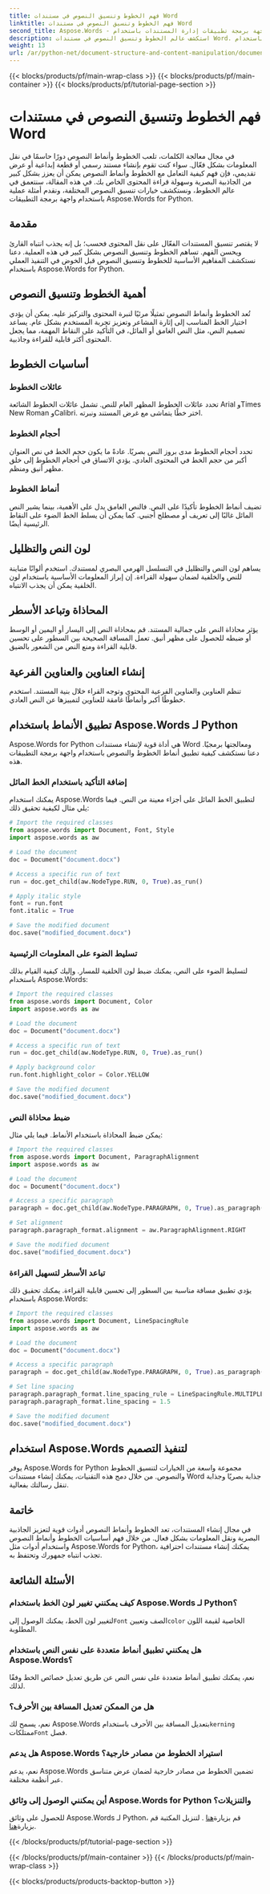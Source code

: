 ```yaml
---
title: فهم الخطوط وتنسيق النصوص في مستندات Word
linktitle: فهم الخطوط وتنسيق النصوص في مستندات Word
second_title: Aspose.Words - واجهة برمجة تطبيقات إدارة المستندات باستخدام Python
description: استكشف عالم الخطوط وتنسيق النصوص في مستندات Word. تعرف على كيفية تحسين قابلية القراءة والجاذبية البصرية باستخدام Aspose.Words for Python. دليل شامل مع أمثلة خطوة بخطوة.
weight: 13
url: /ar/python-net/document-structure-and-content-manipulation/document-fonts/
---
```


{{< blocks/products/pf/main-wrap-class >}}
{{< blocks/products/pf/main-container >}}
{{< blocks/products/pf/tutorial-page-section >}}

# فهم الخطوط وتنسيق النصوص في مستندات Word

في مجال معالجة الكلمات، تلعب الخطوط وأنماط النصوص دورًا حاسمًا في نقل المعلومات بشكل فعّال. سواء كنت تقوم بإنشاء مستند رسمي أو قطعة إبداعية أو عرض تقديمي، فإن فهم كيفية التعامل مع الخطوط وأنماط النصوص يمكن أن يعزز بشكل كبير من الجاذبية البصرية وسهولة قراءة المحتوى الخاص بك. في هذه المقالة، سنتعمق في عالم الخطوط، ونستكشف خيارات تنسيق النصوص المختلفة، ونقدم أمثلة عملية باستخدام واجهة برمجة التطبيقات Aspose.Words for Python.

## مقدمة

لا يقتصر تنسيق المستندات الفعّال على نقل المحتوى فحسب؛ بل إنه يجذب انتباه القارئ ويحسن الفهم. تساهم الخطوط وتنسيق النصوص بشكل كبير في هذه العملية. دعنا نستكشف المفاهيم الأساسية للخطوط وتنسيق النصوص قبل الخوض في التنفيذ العملي باستخدام Aspose.Words for Python.

## أهمية الخطوط وتنسيق النصوص

تُعد الخطوط وأنماط النصوص تمثيلًا مرئيًا لنبرة المحتوى والتركيز عليه. يمكن أن يؤدي اختيار الخط المناسب إلى إثارة المشاعر وتعزيز تجربة المستخدم بشكل عام. يساعد تصميم النص، مثل النص الغامق أو المائل، في التأكيد على النقاط المهمة، مما يجعل المحتوى أكثر قابلية للقراءة وجاذبية.

## أساسيات الخطوط

### عائلات الخطوط

تحدد عائلات الخطوط المظهر العام للنص. تشمل عائلات الخطوط الشائعة Arial وTimes New Roman وCalibri. اختر خطًا يتماشى مع غرض المستند ونبرته.

### أحجام الخطوط

تحدد أحجام الخطوط مدى بروز النص بصريًا. عادةً ما يكون حجم الخط في نص العنوان أكبر من حجم الخط في المحتوى العادي. يؤدي الاتساق في أحجام الخطوط إلى خلق مظهر أنيق ومنظم.

### أنماط الخطوط

تضيف أنماط الخطوط تأكيدًا على النص. فالنص الغامق يدل على الأهمية، بينما يشير النص المائل غالبًا إلى تعريف أو مصطلح أجنبي. كما يمكن أن يسلط الخط الضوء على النقاط الرئيسية أيضًا.

## لون النص والتظليل

يساهم لون النص والتظليل في التسلسل الهرمي البصري لمستندك. استخدم ألوانًا متباينة للنص والخلفية لضمان سهولة القراءة. إن إبراز المعلومات الأساسية باستخدام لون الخلفية يمكن أن يجذب الانتباه.

## المحاذاة وتباعد الأسطر

يؤثر محاذاة النص على جمالية المستند. قم بمحاذاة النص إلى اليسار أو اليمين أو الوسط أو ضبطه للحصول على مظهر أنيق. تعمل المسافة الصحيحة بين السطور على تحسين قابلية القراءة ومنع النص من الشعور بالضيق.

## إنشاء العناوين والعناوين الفرعية

تنظم العناوين والعناوين الفرعية المحتوى وتوجه القراء خلال بنية المستند. استخدم خطوطًا أكبر وأنماطًا غامقة للعناوين لتمييزها عن النص العادي.

## تطبيق الأنماط باستخدام Aspose.Words لـ Python

Aspose.Words for Python هي أداة قوية لإنشاء مستندات Word ومعالجتها برمجيًا. دعنا نستكشف كيفية تطبيق أنماط الخطوط والنصوص باستخدام واجهة برمجة التطبيقات هذه.

### إضافة التأكيد باستخدام الخط المائل

يمكنك استخدام Aspose.Words لتطبيق الخط المائل على أجزاء معينة من النص. فيما يلي مثال لكيفية تحقيق ذلك:

```python
# Import the required classes
from aspose.words import Document, Font, Style
import aspose.words as aw

# Load the document
doc = Document("document.docx")

# Access a specific run of text
run = doc.get_child(aw.NodeType.RUN, 0, True).as_run()

# Apply italic style
font = run.font
font.italic = True

# Save the modified document
doc.save("modified_document.docx")
```

### تسليط الضوء على المعلومات الرئيسية

لتسليط الضوء على النص، يمكنك ضبط لون الخلفية للمسار. وإليك كيفية القيام بذلك باستخدام Aspose.Words:

```python
# Import the required classes
from aspose.words import Document, Color
import aspose.words as aw

# Load the document
doc = Document("document.docx")

# Access a specific run of text
run = doc.get_child(aw.NodeType.RUN, 0, True).as_run()

# Apply background color
run.font.highlight_color = Color.YELLOW

# Save the modified document
doc.save("modified_document.docx")
```

### ضبط محاذاة النص

يمكن ضبط المحاذاة باستخدام الأنماط. فيما يلي مثال:

```python
# Import the required classes
from aspose.words import Document, ParagraphAlignment
import aspose.words as aw

# Load the document
doc = Document("document.docx")

# Access a specific paragraph
paragraph = doc.get_child(aw.NodeType.PARAGRAPH, 0, True).as_paragraph()

# Set alignment
paragraph.paragraph_format.alignment = aw.ParagraphAlignment.RIGHT

# Save the modified document
doc.save("modified_document.docx")
```

### تباعد الأسطر لتسهيل القراءة

يؤدي تطبيق مسافة مناسبة بين السطور إلى تحسين قابلية القراءة. يمكنك تحقيق ذلك باستخدام Aspose.Words:

```python
# Import the required classes
from aspose.words import Document, LineSpacingRule
import aspose.words as aw

# Load the document
doc = Document("document.docx")

# Access a specific paragraph
paragraph = doc.get_child(aw.NodeType.PARAGRAPH, 0, True).as_paragraph()

# Set line spacing
paragraph.paragraph_format.line_spacing_rule = LineSpacingRule.MULTIPLE
paragraph.paragraph_format.line_spacing = 1.5

# Save the modified document
doc.save("modified_document.docx")
```

## استخدام Aspose.Words لتنفيذ التصميم

يوفر Aspose.Words for Python مجموعة واسعة من الخيارات لتنسيق الخطوط والنصوص. من خلال دمج هذه التقنيات، يمكنك إنشاء مستندات Word جذابة بصريًا وجذابة تنقل رسالتك بفعالية.

## خاتمة

في مجال إنشاء المستندات، تعد الخطوط وأنماط النصوص أدوات قوية لتعزيز الجاذبية البصرية ونقل المعلومات بشكل فعال. من خلال فهم أساسيات الخطوط وأنماط النصوص واستخدام أدوات مثل Aspose.Words for Python، يمكنك إنشاء مستندات احترافية تجذب انتباه جمهورك وتحتفظ به.

## الأسئلة الشائعة

### كيف يمكنني تغيير لون الخط باستخدام Aspose.Words لـ Python؟

 لتغيير لون الخط، يمكنك الوصول إلى`Font` الصف وتعيين`color` الخاصية لقيمة اللون المطلوبة.

### هل يمكنني تطبيق أنماط متعددة على نفس النص باستخدام Aspose.Words؟

نعم، يمكنك تطبيق أنماط متعددة على نفس النص عن طريق تعديل خصائص الخط وفقًا لذلك.

### هل من الممكن تعديل المسافة بين الأحرف؟

نعم، يسمح لك Aspose.Words بتعديل المسافة بين الأحرف باستخدام`kerning` ممتلكات`Font` فصل.

### هل يدعم Aspose.Words استيراد الخطوط من مصادر خارجية؟

نعم، يدعم Aspose.Words تضمين الخطوط من مصادر خارجية لضمان عرض متناسق عبر أنظمة مختلفة.

### أين يمكنني الوصول إلى وثائق Aspose.Words for Python والتنزيلات؟

 للحصول على وثائق Aspose.Words لـ Python، قم بزيارة[هنا](https://reference.aspose.com/words/python-net/) . لتنزيل المكتبة قم بزيارة[هنا](https://releases.aspose.com/words/python/).

{{< /blocks/products/pf/tutorial-page-section >}}

{{< /blocks/products/pf/main-container >}}
{{< /blocks/products/pf/main-wrap-class >}}

{{< blocks/products/products-backtop-button >}}
